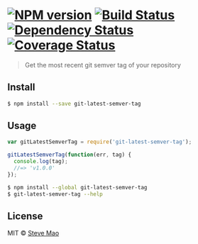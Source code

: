 #  [![NPM version][npm-image]][npm-url] [![Build Status][travis-image]][travis-url] [![Dependency Status][daviddm-image]][daviddm-url] [![Coverage Status][coveralls-image]][coveralls-url]

> Get the most recent git semver tag of your repository


## Install

```sh
$ npm install --save git-latest-semver-tag
```


## Usage

```js
var gitLatestSemverTag = require('git-latest-semver-tag');

gitLatestSemverTag(function(err, tag) {
  console.log(tag);
  //=> 'v1.0.0'
});
```

```sh
$ npm install --global git-latest-semver-tag
$ git-latest-semver-tag --help
```


## License

MIT © [Steve Mao](https://github.com/stevemao)


[npm-image]: https://badge.fury.io/js/git-latest-semver-tag.svg
[npm-url]: https://npmjs.org/package/git-latest-semver-tag
[travis-image]: https://travis-ci.org/stevemao/git-latest-semver-tag.svg?branch=master
[travis-url]: https://travis-ci.org/stevemao/git-latest-semver-tag
[daviddm-image]: https://david-dm.org/stevemao/git-latest-semver-tag.svg?theme=shields.io
[daviddm-url]: https://david-dm.org/stevemao/git-latest-semver-tag
[coveralls-image]: https://coveralls.io/repos/stevemao/git-latest-semver-tag/badge.svg
[coveralls-url]: https://coveralls.io/r/stevemao/git-latest-semver-tag
